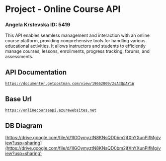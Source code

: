 # Project - Online Course API
### Angela Krstevska ID: 5419

This API enables seamless management and interaction with an online course platform, providing comprehensive tools for handling various educational activities. It allows instructors and students to efficiently manage courses, lessons, enrollments, progress tracking, forums, and assessments.

## API Documentation
[<code>https://documenter.getpostman.com/view/19662009/2sA3QpAY1W</code>](https://documenter.getpostman.com/view/19662009/2sA3QpAY1W)

## Base Url

[<code>https://onlinecourseapi.azurewebsites.net</code>](https://onlinecourseapi.azurewebsites.net)

## DB Diagram

[https://drive.google.com/file/d/1IGOymyztN8KNsQD0bm2jfXhYXunPifMg/view?usp=sharing](https://drive.google.com/file/d/1IGOymyztN8KNsQD0bm2jfXhYXunPifMg/view?usp=sharing)
